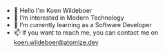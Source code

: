 - 👋 Hello I'm Koen Wildeboer
- 👀 I’m interested in Modern Technology
- 🌱 I’m currently learning as a Software Developer
- 📫 If you want to reach me, you can contact me on koen.wildeboer@atomize.dev
